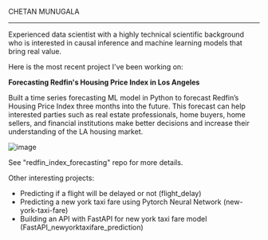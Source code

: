 CHETAN MUNUGALA
____________________



Experienced data scientist with a highly technical scientific background who is interested in causal inference and machine learning models that bring real value. 


Here is the most recent project I've been working on:

**Forecasting Redfin's Housing Price Index in Los Angeles**

Built a time series forecasting ML model in Python to forecast Redfin’s Housing Price Index three months into the future. This forecast can help interested parties such as real estate professionals, home buyers, home sellers, and financial institutions make better decisions and increase their understanding of the LA housing market.

![image](https://github.com/user-attachments/assets/b2cf6337-6efa-454c-baeb-71719f16e204)


See "redfin_index_forecasting" repo for more details. 


Other interesting projects:

* Predicting if a flight will be delayed or not (flight_delay)
* Predicting a new york taxi fare using Pytorch Neural Network (new-york-taxi-fare)
* Building an API with FastAPI for new york taxi fare model (FastAPI_newyorktaxifare_prediction)
